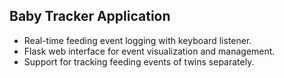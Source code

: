 ## Baby Tracker Application
- Real-time feeding event logging with keyboard listener.
- Flask web interface for event visualization and management.
- Support for tracking feeding events of twins separately.
